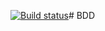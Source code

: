 [![Build status](https://ci.appveyor.com/api/projects/status/1lmx91f63xtkmi2l/branch/main?svg=true)](https://ci.appveyor.com/project/Krideinside/bdd/branch/main)# BDD

